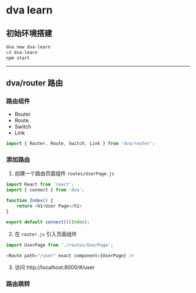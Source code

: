 # dva learn

## 初始环境搭建

```bash
dva new dva-learn
cd dva-learn
npm start
```

---

## dva/router 路由

### 路由组件

- Router
- Route
- Switch
- Link

```js
import { Router, Route, Switch, Link } from 'dva/router';
```

### 添加路由

1. 创建一个路由页面组件 `routes/UserPage.js`

```js
import React from 'react';
import { connect } from 'dva';

function Index() {
    return <h1>User Page</h1>
}

export default connect()(Index);
```

2. 在 `router.js` 引入页面组件

```js
import UserPage from './routes/UserPage';

<Route path="/user" exact component={UserPage} />
```
3. 访问 http://localhost:8000/#/user 

### 路由跳转

